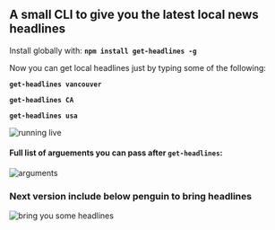 ## A small CLI to give you the latest local news headlines

Install globally with: **`npm install get-headlines -g`**

Now you can get local headlines just by typing some of the following: 

**`get-headlines vancouver`** 

**`get-headlines CA`**

**`get-headlines usa`**

![running live](http://giant.gfycat.com/PleasingIllfatedHydatidtapeworm.gif)


#### Full list of arguements you can pass after **`get-headlines`**:
![arguments](https://cldup.com/jMsJrAsJm8.png)


### Next version include below penguin to bring headlines

![bring you some headlines](https://cldup.com/h95L3HCeYI.gif)